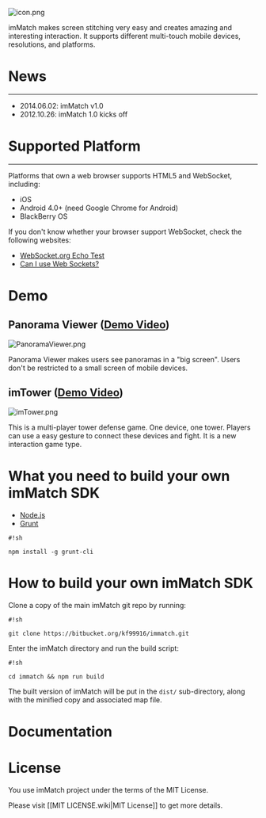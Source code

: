 ![icon.png](https://bitbucket.org/repo/oRzpRo/images/2891484701-icon.png)

imMatch makes screen stitching very easy and creates amazing and interesting interaction. It supports different multi-touch mobile devices, resolutions, and platforms.

# News #
---
* 2014.06.02: imMatch v1.0
* 2012.10.26: imMatch 1.0 kicks off

# Supported Platform #
---
Platforms that own a web browser supports HTML5 and WebSocket, including:
* iOS
* Android 4.0+ (need Google Chrome for Android)
* BlackBerry OS

If you don't know whether your browser support WebSocket, check the following websites:
* [WebSocket.org Echo Test](http://www.websocket.org/echo.html)
* [Can I use Web Sockets?](http://caniuse.com/websockets)

# Demo #
## Panorama Viewer ([Demo Video](http://www.youtube.com/watch?v=jUuohp6DaUU)) ##

![PanoramaViewer.png](https://bitbucket.org/repo/oRzpRo/images/4229571547-PanoramaViewer.png)

Panorama Viewer makes users see panoramas in a "big screen". Users don't be restricted to a small screen of mobile devices.

## imTower ([Demo Video](http://www.youtube.com/watch?v=GNyVlVAThuE)) ##

![imTower.png](https://bitbucket.org/repo/oRzpRo/images/2595730950-imTower.png)

This is a multi-player tower defense game. One device, one tower. Players can use a easy gesture to connect these devices and fight. It is a new interaction game type.

# What you need to build your own imMatch SDK #
* [Node.js](http://nodejs.org/)
* [Grunt](http://gruntjs.com/)
```
#!sh

npm install -g grunt-cli
```


# How to build your own imMatch SDK #
Clone a copy of the main imMatch git repo by running:
```
#!sh

git clone https://bitbucket.org/kf99916/immatch.git
```

Enter the imMatch directory and run the build script:

```
#!sh

cd immatch && npm run build
```
The built version of imMatch will be put in the ```dist/``` sub-directory, along with the minified copy and associated map file.

# Documentation #
# License #

You use imMatch project under the terms of the MIT License.

Please visit [[MIT LICENSE.wiki|MIT License]] to get more details.
